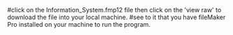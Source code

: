 #click on the Information_System.fmp12 file then click on the 'view raw' to download the file into your local machine. 
#see to it that you have fileMaker Pro installed on your machine to run the program.

